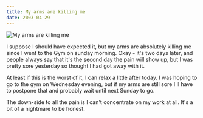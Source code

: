 ```yaml
---
title: My arms are killing me
date: 2003-04-29
---
```


![My arms are killing me](https://source.unsplash.com/-m88z7ily-w/1600x900)

I suppose I should have expected it, but my arms are absolutely killing me since I went to the Gym on sunday morning. Okay - it's two days later, and people always say that it's the second day the pain will show up, but I was pretty sore yesterday so thought I had got away with it.

At least if this is the worst of it, I can relax a little after today. I was hoping to go to the gym on Wednesday evening, but if my arms are still sore I'll have to postpone that and probably wait until next Sunday to go.

The down-side to all the pain is I can't concentrate on my work at all. It's a bit of a nightmare to be honest.